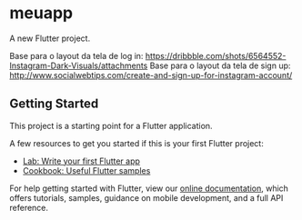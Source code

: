 # meuapp

A new Flutter project.

Base para o layout da tela de log in: https://dribbble.com/shots/6564552-Instagram-Dark-Visuals/attachments
Base para o layout da tela de sign up: http://www.socialwebtips.com/create-and-sign-up-for-instagram-account/

## Getting Started

This project is a starting point for a Flutter application.

A few resources to get you started if this is your first Flutter project:

- [Lab: Write your first Flutter app](https://flutter.dev/docs/get-started/codelab)
- [Cookbook: Useful Flutter samples](https://flutter.dev/docs/cookbook)

For help getting started with Flutter, view our
[online documentation](https://flutter.dev/docs), which offers tutorials,
samples, guidance on mobile development, and a full API reference.
